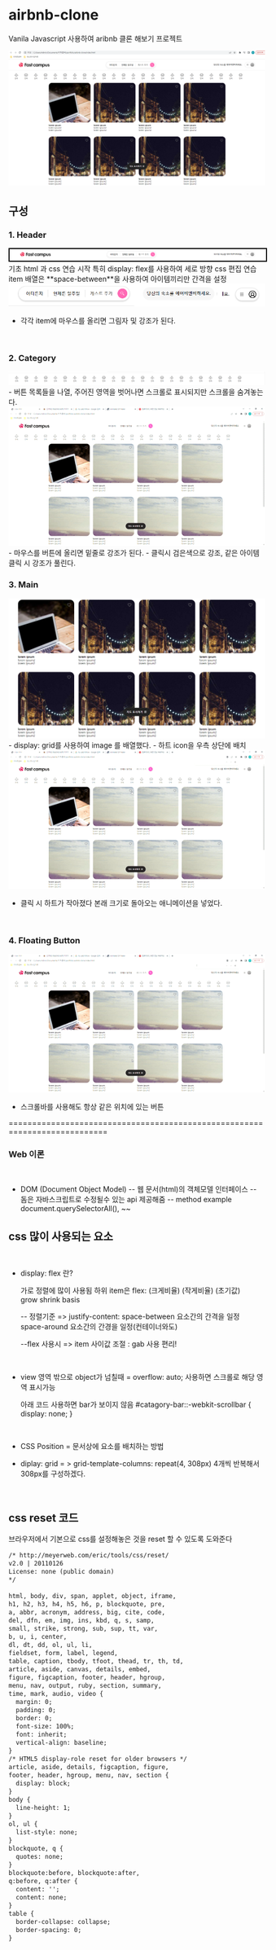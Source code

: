 # airbnb-clone
Vanila Javascript 사용하여 aribnb 클론 해보기 프로젝트

<img src="./readmeIMG/airbnb_clone_shot.png" >

## 구성

### 1. Header

 <img src="./readmeIMG/header.PNG" style="border: 2px solid black">
<br>
기초 html 과 css 연습 시작
  특히 display: flex를 사용하여 세로 방향 css 편집 연습
  item 배열은 **space-between**을 사용하여 아이템끼리만 간격을 설정
<br>

  <img src="./readmeIMG/header_hover.png">

  - 각각 item에 마우스를 올리면 그림자 및 강조가 된다.
<br>


### 2. Category

  <img src="./readmeIMG/category.PNG">
  <br>
  - 버튼 목록들을 나열, 주어진 영역을 벗어나면 스크롤로 표시되지만 스크롤을 숨겨놓는다.

  <img src="./readmeIMG/main-hover-click.gif" >
  <br>
  - 마우스를 버튼에 올리면 밑줄로 강조가 된다.
  - 클릭시 검은색으로 강조, 같은 아이템 클릭 시 강조가 풀린다. 


### 3. Main

  <img src="./readmeIMG/main.PNG">
  
  <br>
  - display: grid를 사용하여 image 를 배열했다.
  - 하트 icon을 우측 상단에 배치

  <img src="./readmeIMG/heart-click.gif">
  
  <br>
  
  - 클릭 시 하트가 작아졌다 본래 크기로 돌아오는 애니메이션을 넣었다.
<br>


### 4. Floating Button


  <img src="./readmeIMG/floating-button-show.gif">
 
  - 스크롤바를 사용해도 항상 같은 위치에 있는 버튼





===========================================================================



### Web 이론

<br>

  - DOM (Document Object Model)
    -- 웹 문서(html)의 객체모델 인터페이스
    -- 돔은 자바스크립트로 수정될수 있는 api 제공해줌
    -- method example
       document.querySelectorAll(), ~~


## css 많이 사용되는 요소

  <br>
  
  - display: flex 란?
   
    가로 정렬에 많이 사용됨
    하위 item은 flex: (크게비율) (작게비율) (초기값)  
                        grow       shrink    basis

    -- 정렬기준 => justify-content: space-between 요소간의 간격을 일정
                              space-around 요소간의 간경을 일정(컨테이너와도)

    --flex 사용시 => item 사이값 조절 :  gab 사용 편리!

<br>

  - view 영역 밖으로 object가 넘칠때 
    = overflow: auto;
    사용하면 스크롤로 해당 영역 표시가능

    아래 코드 사용하면 bar가 보이지 않음
    #catagory-bar::-webkit-scrollbar {
      display: none;
    }

<br>

  - CSS Position = 문서상에 요소를 배치하는 방법

  - diplay: grid 
    = > grid-template-columns: repeat(4, 308px)
        4개씩 반복해서 308px를 구성하겠다.


<br>

## css reset 코드

  브라우저에서 기본으로 css를 설정해놓은 것을 reset 할 수 있도록 도와준다
    
    /* http://meyerweb.com/eric/tools/css/reset/ 
    v2.0 | 20110126
    License: none (public domain)
    */

    html, body, div, span, applet, object, iframe,
    h1, h2, h3, h4, h5, h6, p, blockquote, pre,
    a, abbr, acronym, address, big, cite, code,
    del, dfn, em, img, ins, kbd, q, s, samp,
    small, strike, strong, sub, sup, tt, var,
    b, u, i, center,
    dl, dt, dd, ol, ul, li,
    fieldset, form, label, legend,
    table, caption, tbody, tfoot, thead, tr, th, td,
    article, aside, canvas, details, embed, 
    figure, figcaption, footer, header, hgroup, 
    menu, nav, output, ruby, section, summary,
    time, mark, audio, video {
      margin: 0;
      padding: 0;
      border: 0;
      font-size: 100%;
      font: inherit;
      vertical-align: baseline;
    }
    /* HTML5 display-role reset for older browsers */
    article, aside, details, figcaption, figure, 
    footer, header, hgroup, menu, nav, section {
      display: block;
    }
    body {
      line-height: 1;
    }
    ol, ul {
      list-style: none;
    }
    blockquote, q {
      quotes: none;
    }
    blockquote:before, blockquote:after,
    q:before, q:after {
      content: '';
      content: none;
    }
    table {
      border-collapse: collapse;
      border-spacing: 0;
    }
